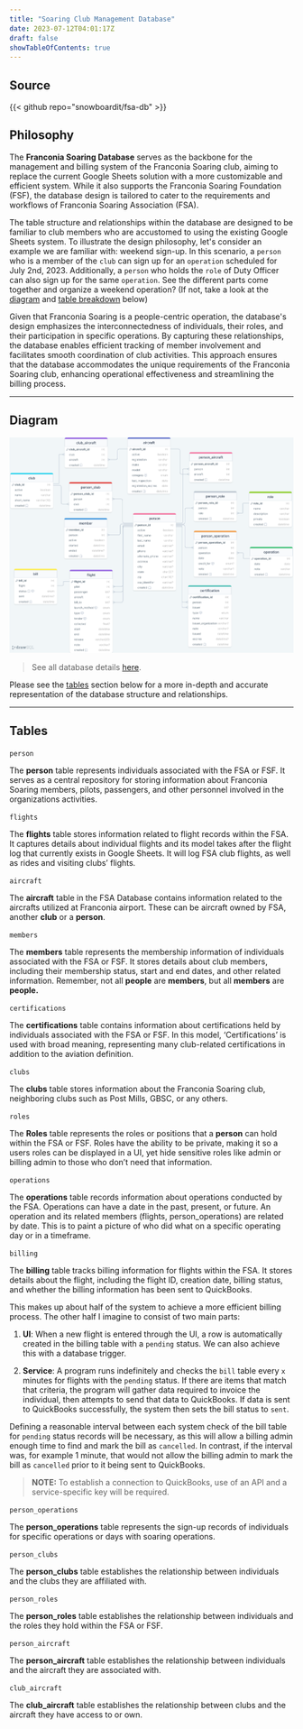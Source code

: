 ```yaml
---
title: "Soaring Club Management Database"
date: 2023-07-12T04:01:17Z
draft: false
showTableOfContents: true
---
```


## Source

{{< github repo="snowboardit/fsa-db" >}}

## Philosophy

The **Franconia Soaring Database** serves as the backbone for the management and billing system of the Franconia Soaring club, aiming to replace the current Google Sheets solution with a more customizable and efficient system. While it also supports the Franconia Soaring Foundation (FSF), the database design is tailored to cater to the requirements and workflows of Franconia Soaring Association (FSA).

The table structure and relationships within the database are designed to be familiar to club members who are accustomed to using the existing Google Sheets system. To illustrate the design philosophy, let's consider an example we are familiar with: weekend sign-up. In this scenario, a `person` who is a member of the `club` can sign up for an `operation` scheduled for July 2nd, 2023. Additionally, a `person` who holds the `role` of Duty Officer can also sign up for the same `operation`. See the different parts come together and organize a weekend operation? (If not, take a look at the [diagram](#diagram) and [table breakdown](#tables) below)

Given that Franconia Soaring is a people-centric operation, the database's design emphasizes the interconnectedness of individuals, their roles, and their participation in specific operations. By capturing these relationships, the database enables efficient tracking of member involvement and facilitates smooth coordination of club activities. This approach ensures that the database accommodates the unique requirements of the Franconia Soaring club, enhancing operational effectiveness and streamlining the billing process.

---

## Diagram

![FSA_DB_Schema.png](FSA_DB_UML.png)

> See all database details [here](https://drawsql.app/teams/maxs-team-18/diagrams/fsa-db).

Please see the [tables](#tables) section below for a more in-depth and accurate representation of the database structure and relationships.

---

## Tables

`person`

The **person** table represents individuals associated with the FSA or FSF. It serves as a central repository for storing information about Franconia Soaring members, pilots, passengers, and other personnel involved in the organizations activities.

`flights`

The **flights** table stores information related to flight records within the FSA. It captures details about individual flights and its model takes after the flight log that currently exists in Google Sheets. It will log FSA club flights, as well as rides and visiting clubs’ flights.

`aircraft`

The **aircraft** table in the FSA Database contains information related to the aircrafts utilized at Franconia airport. These can be aircraft owned by FSA, another **club** or a **person**.

`members`

The **members** table represents the membership information of individuals associated with the FSA or FSF. It stores details about club members, including their membership status, start and end dates, and other related information. Remember, not all **people** are **members**, but all **members** are **people.**

`certifications`

The **certifications** table contains information about certifications held by individuals associated with the FSA or FSF. In this model, ‘Certifications’ is used with broad meaning, representing many club-related certifications in addition to the aviation definition.

`clubs`

The **clubs** table stores information about the Franconia Soaring club, neighboring clubs such as Post Mills, GBSC, or any others.

`roles`

The **Roles** table represents the roles or positions that a **person** can hold within the FSA or FSF. Roles have the ability to be private, making it so a users roles can be displayed in a UI, yet hide sensitive roles like admin or billing admin to those who don’t need that information.

`operations`

The **operations** table records information about operations conducted by the FSA. Operations can have a date in the past, present, or future. An operation and its related members (flights, person_operations) are related by date. This is to paint a picture of who did what on a specific operating day or in a timeframe.

`billing`

The **billing** table tracks billing information for flights within the FSA. It stores details about the flight, including the flight ID, creation date, billing status, and whether the billing information has been sent to QuickBooks.

This makes up about half of the system to achieve a more efficient billing process. The other half I imagine to consist of two main parts:

1. **UI**: When a new flight is entered through the UI, a row is automatically created in the billing table with a `pending` status. We can also achieve this with a database trigger.

2. **Service**: A program runs indefinitely and checks the `bill` table every `x` minutes for flights with the `pending` status. If there are items that match that criteria, the program will gather data required to invoice the individual, then attempts to send that data to QuickBooks. If data is sent to QuickBooks successfully, the system then sets the bill status to `sent`.

Defining a reasonable interval between each system check of the bill table for `pending` status records will be necessary, as this will allow a billing admin enough time to find and mark the bill as `cancelled`. In contrast, if the interval was, for example 1 minute, that would not allow the billing admin to mark the bill as `cancelled` prior to it being sent to QuickBooks.

> **NOTE:** To establish a connection to QuickBooks, use of an API and a service-specific key will be required.

`person_operations`

The **person_operations** table represents the sign-up records of individuals for specific operations or days with soaring operations.

`person_clubs`

The **person_clubs** table establishes the relationship between individuals and the clubs they are affiliated with.

`person_roles`

The **person_roles** table establishes the relationship between individuals and the roles they hold within the FSA or FSF.

`person_aircraft`

The **person_aircraft** table establishes the relationship between individuals and the aircraft they are associated with.

`club_aircraft`

The **club_aircraft** table establishes the relationship between clubs and the aircraft they have access to or own.
